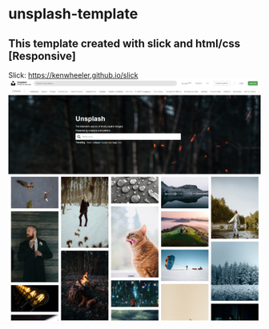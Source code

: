 # unsplash-template
## This template created with slick and html/css [Responsive]
Slick: https://kenwheeler.github.io/slick
![alt text](https://github.com/vector-mj/unsplash-template/blob/master/sample/index.png?raw=true)
